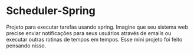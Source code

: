 # Scheduler-Spring

Projeto para executar tarefas usando spring. Imagine que seu sistema web precise enviar notificações para seus usuários através de emails ou executar outras rotinas de tempos em tempos. Esse mini projeto foi feito pensando nisso.
